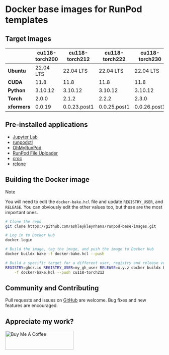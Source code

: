 # Docker base images for RunPod templates

## Target Images

|              | cu118-torch200 | cu118-torch212 | cu118-torch222 | cu118-torch230 | cu121-torch221 | cu121-torch230 | cu121-torch231 |
|--------------|----------------|----------------|----------------|----------------|----------------|----------------|----------------|
| **Ubuntu**   | 22.04 LTS      | 22.04 LTS      | 22.04 LTS      | 22.04 LTS      | 22.04 LTS      | 22.04 LTS      | 22.04 LTS      |
| **CUDA**     | 11.8           | 11.8           | 11.8           | 11.8           | 12.1           | 12.1           | 12.1           |
| **Python**   | 3.10.12        | 3.10.12        | 3.10.12        | 3.10.12        | 3.10.12        | 3.10.12        | 3.10.12        |
| **Torch**    | 2.0.0          | 2.1.2          | 2.2.2          | 2.3.0          | 2.2.1          | 2.3.0          | 2.3.0          |
| **xformers** | 0.0.19         | 0.0.23.post1   | 0.0.25.post1   | 0.0.26.post1   | None           | 0.0.26.post1   | 0.0.26.post1   |

## Pre-installed applications

* [Jupyter Lab](https://github.com/jupyterlab/jupyterlab)
* [runpodctl](https://github.com/runpod/runpodctl)
* [OhMyRunPod](https://github.com/kodxana/OhMyRunPod)
* [RunPod File Uploader](https://github.com/kodxana/RunPod-FilleUploader)
* [croc](https://github.com/schollz/croc)
* [rclone](https://rclone.org/)

## Building the Docker image

> [!NOTE]
> You will need to edit the `docker-bake.hcl` file and update `REGISTRY_USER`,
> and `RELEASE`.  You can obviously edit the other values too, but these
> are the most important ones.

```bash
# Clone the repo
git clone https://github.com/ashleykleynhans/runpod-base-images.git

# Log in to Docker Hub
docker login

# Build the image, tag the image, and push the image to Docker Hub
docker buildx bake -f docker-bake.hcl --push

# Build a specific target for a different user, registry and release version
REGISTRY=ghcr.io REGISTRY_USER=my_gh_user RELEASE=x.y.z docker buildx bake \
    -f docker-bake.hcl --push cu118-torch212
```

## Community and Contributing

Pull requests and issues on [GitHub](https://github.com/ashleykleynhans/runpod-base-images)
are welcome. Bug fixes and new features are encouraged.

## Appreciate my work?

<a href="https://www.buymeacoffee.com/ashleyk" target="_blank"><img src="https://cdn.buymeacoffee.com/buttons/v2/default-yellow.png" alt="Buy Me A Coffee" style="height: 60px !important;width: 217px !important;" ></a>
